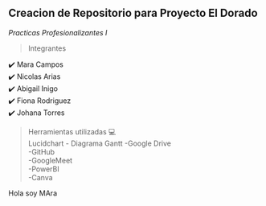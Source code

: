 ## Creacion de Repositorio para Proyecto El Dorado   
_Practicas Profesionalizantes I_

>Integrantes

:heavy_check_mark: Mara Campos  
:heavy_check_mark: Nicolas Arias  
:heavy_check_mark: Abigail Inigo  
:heavy_check_mark: Fiona Rodriguez  
:heavy_check_mark: Johana Torres  

>Herramientas utilizadas 💻  
Lucidchart - Diagrama Gantt
-Google Drive  
-GitHub  
-GoogleMeet  
-PowerBI  
-Canva  


Hola soy MAra